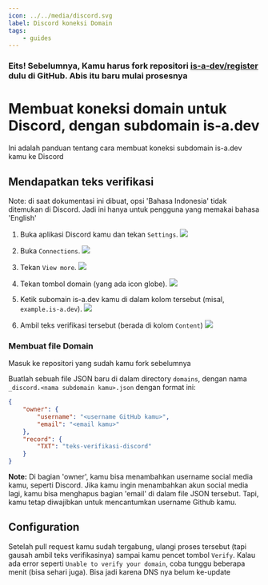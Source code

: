 ```yaml
---
icon: ../../media/discord.svg
label: Discord koneksi Domain
tags:
    - guides
---
```


### Eits! Sebelumnya, Kamu harus fork repositori [is-a-dev/register](https://github.com/is-a-dev/register) dulu di GitHub. Abis itu baru mulai prosesnya

# Membuat koneksi domain untuk Discord, dengan subdomain is-a.dev

Ini adalah panduan tentang cara membuat koneksi subdomain is-a.dev kamu ke Discord

## Mendapatkan teks verifikasi
Note: di saat dokumentasi ini dibuat, opsi 'Bahasa Indonesia' tidak ditemukan di Discord. Jadi ini hanya untuk pengguna yang memakai bahasa 'English'

1. Buka aplikasi Discord kamu dan tekan `Settings`.
   ![](../../media/discord/step_1.png)

2. Buka  `Connections`.
   ![](../../media/discord/step_2.png)

3. Tekan `View more`.
   ![](../../media/discord/step_3.png)

4. Tekan tombol domain (yang ada icon globe).
   ![](../../media/discord/step_4.png)

5. Ketik subomain is-a.dev kamu di dalam kolom tersebut (misal, `example.is-a.dev`).
   ![](../../media/discord/step_5.png)

6. Ambil teks verifikasi tersebut (berada di kolom `Content`)
   ![](../../media/discord/step_6.png)

### Membuat file Domain

Masuk ke repositori yang sudah kamu fork sebelumnya

Buatlah sebuah file JSON baru di dalam directory `domains`, dengan nama `_discord.<nama subdomain kamu>.json` dengan format ini:

```json
{
    "owner": {
        "username": "<username GitHub kamu>",
        "email": "<email kamu>"
    },
    "record": {
        "TXT": "teks-verifikasi-discord"
    }
}
```

**Note:** Di bagian 'owner', kamu bisa menambahkan username social media kamu, seperti Discord. Jika kamu ingin menambahkan akun social media lagi, kamu bisa menghapus bagian 'email' di dalam file JSON tersebut. Tapi, kamu tetap diwajibkan untuk mencantumkan username Github kamu.

## Configuration

Setelah pull request kamu sudah tergabung, ulangi proses tersebut (tapi gausah ambil teks verifikasinya) sampai kamu pencet tombol `Verify`. Kalau ada error seperti `Unable to verify your domain`, coba tunggu beberapa menit (bisa sehari juga). Bisa jadi karena DNS nya belum ke-update
